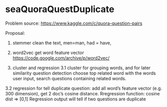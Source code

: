 # seaQuoraQuestDuplicate

Problem source:
https://www.kaggle.com/c/quora-question-pairs


Proposal: 
1. stemmer 
clean the text, men=man, had = have, 

2. word2vec get word feature vector
https://code.google.com/archive/p/word2vec/

3. cluster and regression
 3.1 cluster for grouping words, and for later similarity question detection 
choose top related word with the words user input, search questions containing related words.

 3.2 regression for tell duplicate question:
add all word’s feature vector (e.g. 300 dimension), get 2 doc’s cosine distance. Rregression function: cosine dist => [0,1] 
Regression output will tell if two questions are duplicate
